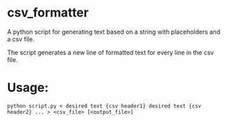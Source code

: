 # csv_formatter
A python script for generating text based on a string with placeholders and a csv file.

The script generates a new line of formatted text for every line in the csv file.


# Usage:
```python script.py < desired text {csv header1} desired text {csv header2} ... > <csv_file> [<output_file>]```
